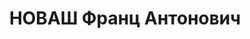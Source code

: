 ---
title: НОВАШ Франц Антонович
description: '1898 року народження, п. Болдін Ровенського повіту Волинської губернії,
  поляк, освіта неповна вища, член ВКП(б). Завідуючий ОблОНО. Проживав: м. Сталіно
  (м. Донецьк) Донецької області, 4-й будинок Облвиконкому, кв. 15.

  Заарештований 4 вересня 1936 року. Виїзною сесією військової колегії Верховного
  Суду СРСР у м. Сталіно 26 березня 1937 року засуджений до розстрілу з конфіскацією
  майна. Вирок приведений до виконання 26 березня у м. Сталіно.

  Реабілітований у 1957 році.'
---